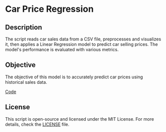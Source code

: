 # Car Price Regression

## Description

The script reads car sales data from a CSV file, preprocesses and visualizes it, then applies a Linear Regression model to predict car selling prices. The model's performance is evaluated with various metrics.

## Objective
The objective of this model is to accurately predict car prices using historical sales data.

[Code](Car_Price_Regression.ipynb)

## License

This script is open-source and licensed under the MIT License. For more details, check the [LICENSE](LICENSE) file.
